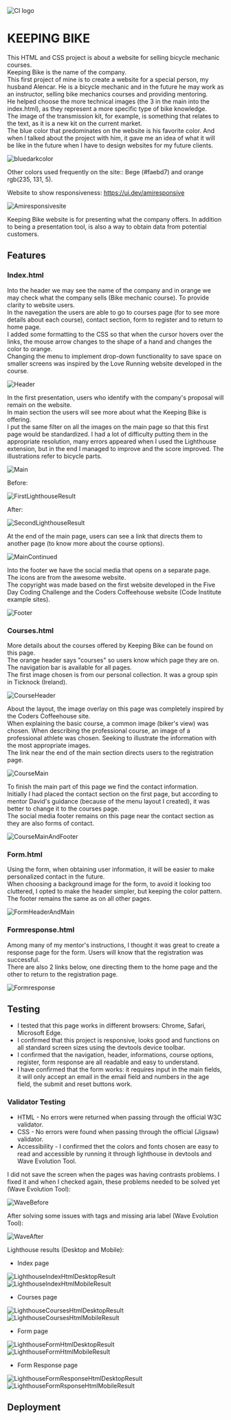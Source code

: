 ![CI logo](https://codeinstitute.s3.amazonaws.com/fullstack/ci_logo_small.png)

# KEEPING BIKE

This HTML and CSS project is about a website for selling bicycle mechanic courses.  
Keeping Bike is the name of the company.  
This first project of mine is to create a website for a special person, my husband Alencar. He is a bicycle mechanic and in the future he may work as an instructor, selling bike mechanics courses and providing mentoring.  
He helped choose the more technical images (the 3 in the main into the index.html), as they represent a more specific type of bike knowledge.  
The image of the transmission kit, for example, is something that relates to the text, as it is a new kit on the current market.  
The blue color that predominates on the website is his favorite color. And when I talked about the project with him, it gave me an idea of ​​what it will be like in the future when I have to design websites for my future clients.  

![bluedarkcolor](doc/screenshots/screenshot00.png)  

Other colors used frequently on the site:: Bege (#faebd7) and orange rgb(235, 131, 5).  

Website to show responsiveness: https://ui.dev/amiresponsive  

![Amiresponsivesite](doc/screenshots/screenshot01.png)  

Keeping Bike website is for presenting what the company offers. In addition to being a presentation tool, is also a way to obtain data from potential customers.  

## Features  

### Index.html  

Into the header we may see the name of the company and in orange we may check what the company sells (Bike mechanic course). To provide clarity to website users.  
In the navegation the users are able to go to courses page (for to see more details about each course), contact section, form to register and to return to home page.  
I added some formatting to the CSS so that when the cursor hovers over the links, the mouse arrow changes to the shape of a hand and changes the color to orange.  
Changing the menu to implement drop-down functionality to save space on smaller screens was inspired by the Love Running website developed in the course.  

![Header](doc/screenshots/screenshot02.png)  

In the first presentation, users who identify with the company's proposal will remain on the website.  
In main section the users will see more about what the Keeping Bike is offering.  
I put the same filter on all the images on the main page so that this first page would be standardized. I had a lot of difficulty putting them in the appropriate resolution, many errors appeared when I used the Lighthouse extension, but in the end I managed to improve and the score improved.
The illustrations refer to bicycle parts.  

![Main](doc/screenshots/screenshot03.png)  

Before:  

![FirstLighthouseResult](doc/screenshots/screenshot04.png)

After:  

![SecondLighthouseResult](doc/screenshots/screenshot05.png)

At the end of the main page, users can see a link that directs them to another page (to know more about the course options).  

![MainContinued](doc/screenshots/screenshot06.png)  

Into the footer we have the social media that opens on a separate page.  
The icons are from the awesome website.  
The copyright was made based on the first website developed in the Five Day Coding Challenge and the Coders Coffeehouse website (Code Institute example sites).

![Footer](doc/screenshots/screenshot07.png)  

### Courses.html  

More details about the courses offered by Keeping Bike can be found on this page.  
The orange header says "courses" so users know which page they are on.  
The navigation bar is available for all pages.   
The first image chosen is from our personal collection. It was a group spin in Ticknock (Ireland).  

![CourseHeader](doc/screenshots/screenshot08.png)  

About the layout, the image overlay on this page was completely inspired by the Coders Coffeehouse site.  
When explaining the basic course, a common image (biker's view) was chosen. When describing the professional course, an image of a professional athlete was chosen. Seeking to illustrate the information with the most appropriate images.  
The link near the end of the main section directs users to the registration page.  

![CourseMain](doc/screenshots/screenshot09.png)  

To finish the main part of this page we find the contact information.  
Initially I had placed the contact section on the first page, but according to mentor David's guidance (because of the menu layout I created), it was better to change it to the courses page.  
The social media footer remains on this page near the contact section as they are also forms of contact.  

![CourseMainAndFooter](doc/screenshots/screenshot10.png)  

### Form.html  

Using the form, when obtaining user information, it will be easier to make personalized contact in the future.  
When choosing a background image for the form, to avoid it looking too cluttered, I opted to make the header simpler, but keeping the color pattern.  
The footer remains the same as on all other pages.  

![FormHeaderAndMain](doc/screenshots/screenshot11.png)  

### Formresponse.html  

Among many of my mentor's instructions, I thought it was great to create a response page for the form. Users will know that the registration was successful.  
There are also 2 links below, one directing them to the home page and the other to return to the registration page.  

![Formresponse](doc/screenshots/screenshot12.png)  

## Testing  

* I tested that this page works in different browsers: Chrome, Safari, Microsoft Edge.    
* I confirmed that this project is responsive, looks good and functions on all standard screen sizes using the devtools device toolbar.  
* I confirmed that the navigation, header, informations, course options, register, form response are all readable and easy to understand.  
* I have confirmed that the form works: it requires input in the main fields, it will only accept an email in the email field and numbers in the age field, the submit and reset buttons work.

### Validator Testing

* HTML - No errors were returned when passing through the official W3C validator.  
* CSS - No errors were found when passing through the official (Jigsaw) validator.  
* Accessibility - I confirmed thet the colors and fonts chosen are easy to read and accessible by running it through lighthouse in devtools and Wave Evolution Tool.  

I did not save the screen when the pages was having contrasts problems. I fixed it and when I checked again, these problems needed to be solved yet (Wave Evolution Tool):

![WaveBefore](doc/screenshots/screenshot13.png)  

After solving some issues with tags and missing aria label (Wave Evolution Tool):  

![WaveAfter](doc/screenshots/screenshot14.png)

Lighthouse results (Desktop and Mobile):  

* Index page

![LighthouseIndexHtmlDesktopResult](doc/screenshots/screenshot15.png)  
![LighthouseIndexHtmlMobileResult](doc/screenshots/screenshot16.png)  

* Courses page

![LighthouseCoursesHtmlDesktopResult](doc/screenshots/screenshot17.png)  
![LighthouseCoursesHtmlMobileResult](doc/screenshots/screenshot18.png)  

* Form page

![LighthouseFormHtmlDesktopResult](doc/screenshots/screenshot19.png)  
![LighthouseFormHtmlMobileResult](doc/screenshots/screenshot20.png)  

* Form Response page

![LighthouseFormResponseHtmlDesktopResult](doc/screenshots/screenshot21.png)  
![LighthouseFormRsponseHtmlMobileResult](doc/screenshots/screenshot22.png)  

## Deployment  

